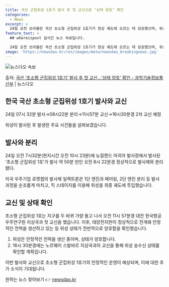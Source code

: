 ```yaml
---
title: 국산 군집위성 1호기 발사 후 첫 교신으로 ‘상태 양호’ 확인
categories:
  - News
excerpt: >
  24일 오전 쏘아올린 국산 초소형 군집위성 1호기가 정상 궤도에 오르는 데 성공했으며, 위성상태도 양호한 것…
feature_text: >
  ## whereispost 실시간 뉴스 속보입니다.

  24일 오전 쏘아올린 국산 초소형 군집위성 1호기가 정상 궤도에 오르는 데 성공했으며, 위성상태도 양호한 것…
image: 'https://newsdao.kr/res/images/meta/newsdao_breakingnews.jpg'
---
```


![뉴스다오 속보](https://newsdao.kr/res/images/meta/newsdao_breakingnews.jpg)

<p>출처: <a href="https://newsdao.kr/3662" rel="dofollow">국산 ‘초소형 군집위성 1호기’ 발사 후 첫 교신…‘상태 양호’ 확인 - 과학기술정보통신부</a> | 뉴스다오</p>

<h2 data-ke-size="size26">한국 국산 초소형 군집위성 1호기 발사와 교신</h2>
<p data-ke-size="size16">24일 07시 32분 발사→08시22분 분리→11시57분 교신→16시30분경 2차 교신 예정</p>
위성이 발사된 후 발생한 주요 사건들을 살펴보겠습니다.

<h2 data-ke-size="size24">발사와 분리</h2>
<p data-ke-size="size16">24일 오전 7시32분(현지시간 오전 10시 23분)에 뉴질랜드 마히아 발사장에서 발사된 ‘초소형 군집위성 1호’가 발사 약 50분 만인 오전 8시 22분경 정상적으로 발사체와 분리됐다.</p>
미국 우주기업 로켓랩의 발사체 일렉트론은 1단 엔진과 페어링, 2단 엔진 분리 등 발사 과정을 순조롭게 마치고, 킥 스테이지를 이용해 위성을 최종 궤도에 투입했습니다.

<h2 data-ke-size="size24">교신 및 상태 확인</h2>
<p data-ke-size="size16">초소형 군집위성 1호는 지구를 두 바퀴 가량 돌고 나서 오전 11시 57분경 대전 한국항공우주연구원 지상국과 첫 교신을 했습니다. 이후, 태양전지판이 정상적으로 전개돼 안정적인 전력을 생산하고 있는 등 위성 상태가 전반적으로 양호함을 확인했습니다.</p>
<ol>
    <li>위성은 안정적인 전력을 생산 중이며, 상태가 양호합니다.</li>
    <li>16시 30분경에는 노르웨이 스발바르 지상국과의 교신을 통해 위성 송수신 상태를 확인할 계획입니다.</li>
</ol>

<p data-ke-size="size16">이번 발사와 교신으로 초소형 군집위성 1호기의 안정적인 운영이 예상되며, 이에 대한 추가 소식이 기대됩니다.</p>




 

원하는 뉴스 찾아보기 👉 <a href="https://newsdao.kr" rel="dofollow">newsdao.kr</a>


